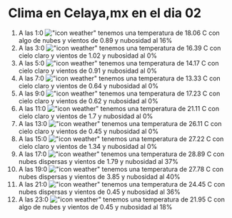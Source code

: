 # Clima en Celaya,mx en el dia 02

1. A las 1:0 !["icon weather"](http://openweathermap.org/img/w/02n.png) tenemos una temperatura de 18.06 C con algo de nubes y  vientos de 0.89 y nubosidad al 16%
1. A las 3:0 !["icon weather"](http://openweathermap.org/img/w/01n.png) tenemos una temperatura de 16.39 C con cielo claro y  vientos de 1.02 y nubosidad al 0%
1. A las 5:0 !["icon weather"](http://openweathermap.org/img/w/01n.png) tenemos una temperatura de 14.17 C con cielo claro y  vientos de 0.91 y nubosidad al 0%
1. A las 7:0 !["icon weather"](http://openweathermap.org/img/w/01n.png) tenemos una temperatura de 13.33 C con cielo claro y  vientos de 0.64 y nubosidad al 0%
1. A las 9:0 !["icon weather"](http://openweathermap.org/img/w/01d.png) tenemos una temperatura de 17.23 C con cielo claro y  vientos de 0.62 y nubosidad al 0%
1. A las 11:0 !["icon weather"](http://openweathermap.org/img/w/01d.png) tenemos una temperatura de 21.11 C con cielo claro y  vientos de 1.7 y nubosidad al 0%
1. A las 13:0 !["icon weather"](http://openweathermap.org/img/w/01d.png) tenemos una temperatura de 26.11 C con cielo claro y  vientos de 0.45 y nubosidad al 0%
1. A las 15:0 !["icon weather"](http://openweathermap.org/img/w/01d.png) tenemos una temperatura de 27.22 C con cielo claro y  vientos de 1.34 y nubosidad al 0%
1. A las 17:0 !["icon weather"](http://openweathermap.org/img/w/03d.png) tenemos una temperatura de 28.89 C con nubes dispersas y  vientos de 1.79 y nubosidad al 37%
1. A las 19:0 !["icon weather"](http://openweathermap.org/img/w/03d.png) tenemos una temperatura de 27.78 C con nubes dispersas y  vientos de 3.85 y nubosidad al 40%
1. A las 21:0 !["icon weather"](http://openweathermap.org/img/w/03n.png) tenemos una temperatura de 24.45 C con nubes dispersas y  vientos de 0.45 y nubosidad al 36%
1. A las 23:0 !["icon weather"](http://openweathermap.org/img/w/02n.png) tenemos una temperatura de 21.95 C con algo de nubes y  vientos de 0.45 y nubosidad al 18%
